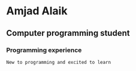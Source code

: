 # Amjad Alaik
## Computer programming student
### Programming experience
    New to programming and excited to learn